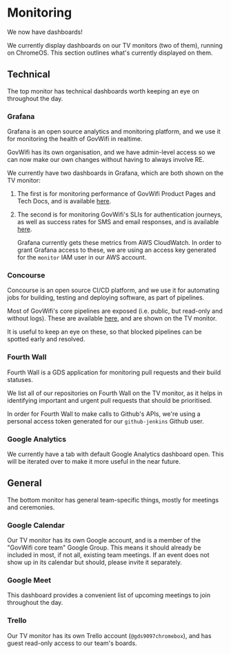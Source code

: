 # Monitoring

We now have dashboards!

We currently display dashboards on our TV monitors (two of them), running on ChromeOS. This section
outlines what's currently displayed on them.

## Technical

The top monitor has technical dashboards worth keeping an eye on throughout the day.

### Grafana

Grafana is an open source analytics and monitoring platform, and we use it for monitoring the health
of GovWifi in realtime.

GovWifi has its own organisation, and we have admin-level access so we can now make our own changes
without having to always involve RE.

We currently have two dashboards in Grafana, which are both shown on the TV monitor:

1. The first is for monitoring performance of GovWifi Product Pages and Tech Docs, and is available
[here](https://grafana-paas.cloudapps.digital/d/KMxSG3DWk/govwifi).

2. The second is for monitoring GovWifi's SLIs for authentication journeys, as well as success rates
for SMS and email responses, and is available
[here](https://grafana-paas.cloudapps.digital/d/THPLfGxWk/govwifi-slis?orgId=4).

    Grafana currently gets these metrics from AWS CloudWatch. In order to grant Grafana access to
    these, we are using an access key generated for the `monitor` IAM user in our AWS account.

### Concourse

Concourse is an open source CI/CD platform, and we use it for automating jobs for building, testing
and deploying software, as part of pipelines.

Most of GovWifi's core pipelines are exposed (i.e. public, but read-only and without logs). These
are available [here](https://cd.gds-reliability.engineering/?search=team%3A%20govwifi), and are
shown on the TV monitor.

It is useful to keep an eye on these, so that blocked pipelines can be spotted early and resolved.

### Fourth Wall

Fourth Wall is a GDS application for monitoring pull requests and their build statuses.

We list all of our repositories on Fourth Wall on the TV monitor, as it helps in identifying
important and urgent pull requests that should be prioritised.

In order for Fourth Wall to make calls to Github's APIs, we're using a personal access token
generated for our `github-jenkins` Github user.

### Google Analytics

We currently have a tab with default Google Analytics dashboard open. This will be iterated over
to make it more useful in the near future.

## General

The bottom monitor has general team-specific things, mostly for meetings and ceremonies.

### Google Calendar

Our TV monitor has its own Google account, and is a member of the "GovWifi core team" Google Group.
This means it should already be included in most, if not all, existing team meetings. If an event
does not show up in its calendar but should, please invite it separately.

### Google Meet

This dashboard provides a convenient list of upcoming meetings to join throughout the day.

### Trello

Our TV monitor has its own Trello account (`@gds9097chromebox`), and has guest read-only access to
our team's boards.
